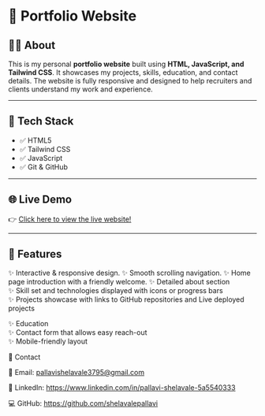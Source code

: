 
# 📁 Portfolio Website  

## 👩‍💻 About  
This is my personal **portfolio website** built using **HTML, JavaScript, and Tailwind CSS**. It showcases my projects, skills, education, and contact details. The website is fully responsive and designed to help recruiters and clients understand my work and experience.  

---

## 🚀 Tech Stack  
- ✅ HTML5  
- ✅ Tailwind CSS  
- ✅ JavaScript  
- ✅ Git & GitHub  

---

## 🌐 Live Demo  
👉 [Click here to view the live website!](https://shelavalepallavi.github.io/)  

---

## 📸 Features  
✨ Interactive & responsive design.
✨ Smooth scrolling navigation.
✨ Home page introduction with a friendly welcome. 
✨ Detailed about section  
✨ Skill set and technologies displayed with icons or progress bars  
✨ Projects showcase with links to GitHub repositories and  Live deployed projects

✨ Education   
✨ Contact form that allows easy reach-out  
✨ Mobile-friendly layout 




📧 Contact

📩 Email: pallavishelavale3795@gmail.com

🔗 LinkedIn: https://www.linkedin.com/in/pallavi-shelavale-5a5540333

💻 GitHub: https://github.com/shelavalepallavi
